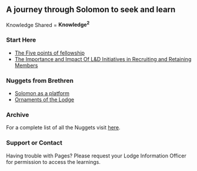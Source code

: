 ## A journey through Solomon to seek and learn

Knowledge Shared = **Knowledge<sup>2</sup>**

### Start Here
- [The Five points of fellowship](https://drive.google.com/file/d/1J2G3bADYAYQCB8TF5stHwtL9U5EXwnw5/view?usp=sharing)
- [The Importance and Impact Of L&D Initiatives in Recruiting and Retaining Members](https://drive.google.com/file/d/1nnegkBkxQe5B_TenvJczQMYuf8Y7XYpz/view?usp=sharing)

### Nuggets from Brethren

- [Solomon as a platform](https://drive.google.com/file/d/1oPo19TzWzdxjBY7YNT27hjfnQh7jBlSY/view?usp=sharing)
- [Ornaments of the Lodge](https://drive.google.com/file/d/1TdC9G8GPeEnyBEH6YB6Fl0b6qiCPtvjF/view?usp=sharing)

### Archive

For a complete list of all the Nuggets visit [here](https://drive.google.com/drive/folders/147uXBFWWlQIHzXuBEpQRmcC8zFldPIxi).

### Support or Contact

Having trouble with Pages? Please request your Lodge Information Officer for permission to access the learnings.
